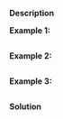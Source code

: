 > 

**Description**


**Example 1:**
```text

```
**Example 2:**
```text

```
**Example 3:**
```text

```

**Solution**
```kotlin

```